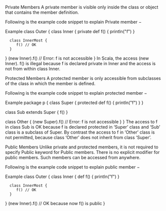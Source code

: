 Private Members
A private member is visible only inside the class or object that contains the member definition.

Following is the example code snippet to explain Private member −

Example
class Outer {
   class Inner {
      private def f() { 
        println("f")
        }
      
      class InnerMost {
         f() // OK
      }
   }
   (new Inner).f() // Error: f is not accessible
}
In Scala, the access (new Inner). f() is illegal because f is declared private in Inner and the access is not from within class Inner.

Protected Members
A protected member is only accessible from subclasses of the class in which the member is defined.

Following is the example code snippet to explain protected member −

Example
package p {
   class Super {
      protected def f() { 
        println("f") 
        }
   }
   
   class Sub extends Super {
      f()
   }
   
   class Other {
      (new Super).f() // Error: f is not accessible
   }
}
The access to f in class Sub is OK because f is declared protected in ‘Super’ class and ‘Sub’ class is a subclass of Super. By contrast the access to f in ‘Other’ class is not permitted, because class ‘Other’ does not inherit from class ‘Super’.


Public Members
Unlike private and protected members, it is not required to specify Public keyword for Public members. There is no explicit modifier for public members. Such members can be accessed from anywhere.

Following is the example code snippet to explain public member −

Example
class Outer {
   class Inner {
      def f() { println("f") }
      
      class InnerMost {
         f() // OK
      }
   }
   (new Inner).f() // OK because now f() is public
}